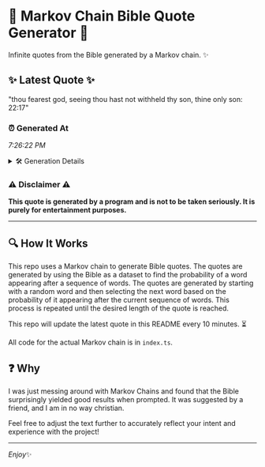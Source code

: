 # 📖 Markov Chain Bible Quote Generator 📖

Infinite quotes from the Bible generated by a Markov chain. ✨

## ✨ Latest Quote ✨
"thou fearest god, seeing thou hast not withheld thy son, thine only son: 22:17"

### ⏰ Generated At
*7:26:22 PM*

<details>
    <summary>🛠️ Generation Details</summary>
    <p>
        <strong>🌱 Seed:</strong> thou<br>
        <strong>🔄 Iterations:</strong> 13<br>
        <strong>📜 Context History:</strong><br>[ thou ]: fearest<br>[ thou, fearest ]: god,<br>[ thou, fearest, god, ]: seeing<br>[ thou, fearest, god,, seeing ]: thou<br>[ thou, fearest, god,, seeing, thou ]: hast<br>[ thou, fearest, god,, seeing, thou, hast ]: not<br>[ fearest, god,, seeing, thou, hast, not ]: withheld<br>[ god,, seeing, thou, hast, not, withheld ]: thy<br>[ seeing, thou, hast, not, withheld, thy ]: son,<br>[ thou, hast, not, withheld, thy, son, ]: thine<br>[ hast, not, withheld, thy, son,, thine ]: only<br>[ not, withheld, thy, son,, thine, only ]: son:<br>[ withheld, thy, son,, thine, only, son: ]: 22:17<br>
    </p>
</details>

### ⚠️ Disclaimer ⚠️
**This quote is generated by a program and is not to be taken seriously. It is purely for entertainment purposes.**

---

## 🔍 How It Works

This repo uses a Markov chain to generate Bible quotes. The quotes are generated by using the Bible as a dataset to find the probability of a word appearing after a sequence of words. The quotes are generated by starting with a random word and then selecting the next word based on the probability of it appearing after the current sequence of words. This process is repeated until the desired length of the quote is reached.

This repo will update the latest quote in this README every 10 minutes. ⏳

All code for the actual Markov chain is in `index.ts`.

## ❓ Why

I was just messing around with Markov Chains and found that the Bible surprisingly yielded good results when prompted. 
It was suggested by a friend, and I am in no way christian.

Feel free to adjust the text further to accurately reflect your intent and experience with the project!

---

*Enjoy*✨
